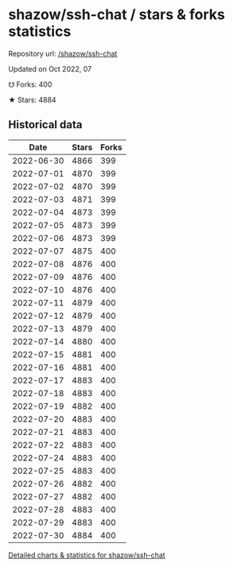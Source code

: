 # shazow/ssh-chat / stars & forks statistics

Repository url: [/shazow/ssh-chat](https://github.com/shazow/ssh-chat)

Updated on Oct 2022, 07

☋ Forks: 400

★ Stars: 4884

## Historical data
| Date | Stars | Forks |
|------|-------|-------|
| 2022-06-30 | 4866 | 399 | 
| 2022-07-01 | 4870 | 399 | 
| 2022-07-02 | 4870 | 399 | 
| 2022-07-03 | 4871 | 399 | 
| 2022-07-04 | 4873 | 399 | 
| 2022-07-05 | 4873 | 399 | 
| 2022-07-06 | 4873 | 399 | 
| 2022-07-07 | 4875 | 400 | 
| 2022-07-08 | 4876 | 400 | 
| 2022-07-09 | 4876 | 400 | 
| 2022-07-10 | 4876 | 400 | 
| 2022-07-11 | 4879 | 400 | 
| 2022-07-12 | 4879 | 400 | 
| 2022-07-13 | 4879 | 400 | 
| 2022-07-14 | 4880 | 400 | 
| 2022-07-15 | 4881 | 400 | 
| 2022-07-16 | 4881 | 400 | 
| 2022-07-17 | 4883 | 400 | 
| 2022-07-18 | 4883 | 400 | 
| 2022-07-19 | 4882 | 400 | 
| 2022-07-20 | 4883 | 400 | 
| 2022-07-21 | 4883 | 400 | 
| 2022-07-22 | 4883 | 400 | 
| 2022-07-24 | 4883 | 400 | 
| 2022-07-25 | 4883 | 400 | 
| 2022-07-26 | 4882 | 400 | 
| 2022-07-27 | 4882 | 400 | 
| 2022-07-28 | 4883 | 400 | 
| 2022-07-29 | 4883 | 400 | 
| 2022-07-30 | 4884 | 400 | 


[Detailed charts & statistics for shazow/ssh-chat](https://reviewgithub.com/rep/shazow/ssh-chat)
